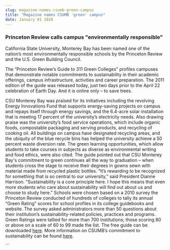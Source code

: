 ```yaml
---
slug: magazine-names-csumb-green-campus
title: "Magazine names CSUMB 'green' campus"
date: January 01 2020
---
```


 
<h3>Princeton Review calls campus "environmentally responsible"</h3>
<p>
  California State University, Monterey Bay has been named one of the nation’s
  most environmentally responsible schools by the Princeton Review and the U.S.
  Green Building Council.
</p>
<p>
  The “Princeton Review’s Guide to 311 Green Colleges” profiles campuses that
  demonstrate notable commitments to sustainability in their academic offerings,
  campus infrastructure, activities and career preparation. The 2011 edition of
  the guide was released today, just two days prior to the April 22 celebration
  of Earth Day. And it is online only – to save trees.
</p>
<p>
  CSU Monterey Bay was praised for its initiatives including the revolving
  Energy Innovations Fund that supports energy-saving projects on campus and
  repays itself through energy savings, and the 6.4-acre solar installation that
  is meeting 17 percent of the university’s electricity needs. Also drawing
  praise was the university’s food service operations, which include organic
  foods, compostable packaging and serving products, and recycling of cooking
  oil. All buildings on campus have designated recycling areas, and the ubiquity
  of the blue recycle bins has helped the university achieve a 50 percent waste
  diversion rate. The green learning opportunities, which allow students to take
  courses in subjects as diverse as environmental writing and food ethics, were
  also cited. The guide pointed out that CSU Monterey Bay's commitment to green
  continues all the way to graduation – when students cross the stage to receive
  their degrees in gowns sewn with material made from recycled plastic bottles.
  “It’s rewarding to be recognized for something that is so central to our
  university,” said President Dianne Harrison. “Sustainability is a core
  principle here. I hope this means that even more students who care about
  sustainability will find out about us and choose to study here.” Schools were
  chosen based on a 2010 survey the Princeton Review conducted of hundreds of
  colleges to tally its annual “Green Rating” scores for school profiles in its
  college guidebooks and website. The survey asked administrators more than 50
  questions about their institution’s sustainability-related policies, practices
  and programs. Green Ratings were tallied for more than 700 institutions; those
  scoring 80 or above on a scale of 60 to 99 made the list. The free guide can
  be downloaded <a href="https://www.princetonreview.com/greenguide">here</a>.
  More information on CSUMB’s commitment to sustainability can be found
  <a href="https://csumb.edu/green">here</a>.
</p>
```
